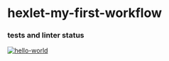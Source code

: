 # hexlet-my-first-workflow

### tests and linter status

[![hello-world](https://github.com/alex873110/hexlet-my-first-workflow/actions/workflows/hello-world.yml/badge.svg)](https://github.com/alex873110/hexlet-my-first-workflow/actions/workflows/hello-world.yml)
